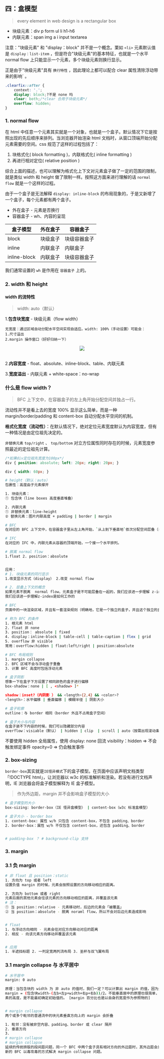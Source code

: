 

## 四：盒模型

> every element in web design is a rectangular box

- 块级元素：div p form ul li h1-h6
- 内联元素：span img a i input textarea

注意："块级元素" 和 "display：block" 并不是一个概念。栗如 `<li>` 元素默认值是 `display：list-item` ，但是符合"块级元素"的基本特征，也就是一个水平 normal flow 上只能显示一个元素，多个块级元素则换行显示。

正是由于"块级元素"具有 `换行特性` ，因此理论上都可以配合 clear 属性清除浮动带来的影响` 。

```css
.clearfix::after {
    context: '.';
    display: block;?不是 none 吗
    clear: both;/*clear 合用于块级元素*/
    overflow: hidden;
}
```



### 1. normal flow

在 html 中任意一个元素其实就是一个对象，也就是一个盒子。默认情况下它是按照出现的先后顺序来排列。当浏览器开始渲染 html 文档时，从窗口顶端开始分配元素需要的空间。css 规范了这样的过程包括了：

1. 块格式化( block formatting )，内联格式化( inline formatting )
2. 再进行相对定位( relative position )

综合上面的描述，也可以理解为格式化上下文对元素盒子做了一定的范围的限制，就是类似 width 和 height 做了限制一样。按照这方面来进行理解的话 `normal flow` 就是一个这样的过程。

由于一个盒子是无法解释 `display: inline-block` 的布局现象的，于是又新增了一个盒子，每个元素都有两个盒子。

- 外在盒子 - 元素是否换行
- 容器盒子 - wh、内容的呈现

| 盒子模型     | 外在盒子 | 容器盒子     |
| ------------ | -------- | ------------ |
| block        | 块级盒子 | 块级容器盒子 |
| inline       | 内联盒子 | 内联盒子     |
| inline-block | 内联盒子 | 块级容器盒子 |

我们通常设置的 `wh` 是作用在 `容器盒子` 上的。

### 2. width 和 height

#### width 的流特性

> width: auto（默认）

1.**包含块宽度** - 块级元素（flow width）

```
无宽度：通过区域自动分配水平空间实现自适应。width: 100%（手动设置）可能会：
1.尺寸溢出
2.margin 操作窗口（好好归纳一下）
```
<div align="center">  <img src="https://uploader.shimo.im/f/D7wMTUEyTWAek1AX.png!thumbnail" width=""/></div><br>

2.**内容宽度** - float、absolute、inline-block、table、内联元素

3.**宽度溢出** - 内联元素 + white-space：no-wrap

### 什么是 flow width？

> BFC 上下文中，在容器盒子的左上角开始分配空间并独占一行。

流动性并不是看上去的宽度 100% 显示这么简单，而是一种 margin/border/padding 和 content-box 自动分配水平空间的机制。


**格式化宽度（流动性）**：在默认情况下，绝对定位元素宽度默认为内容宽度，但有一种情况是由定位祖先决定的。


`非替换元素` `top/right` 、 `top/bottom` 对立方位属性同时存在的时候，元素宽度参照最近的定位祖先计算。

```css
/*如果div定位祖先宽度为100px*/
div { position: absolute; left: 20px; right: 20px; }

div { width: 60px; }
```




```bash
# height（默认：auto）
包裹性：高度由子元素撑开

1. 块级元素：
① 包含块（line boxes 高度垂直堆叠）

2. 内联元素
① 非替换元素：line-height
② 替换元素：图片内联高度 + padding | border | margin
```

```bash
# BFC
在对应的 BFC 上下文中，在容器盒子里从左上角开始，`从上到下垂直地`依次分配空间层叠（stack），并且独占一行，边界紧贴父盒子的边缘，相邻元素距离由 margin 决定，且会发生 margin collapse。除非`创建一个新的格式化上下文，否则块级元素宽度不受浮动元素的影响`。

# IFC
在对应的 IFC 中，内联元素从容器的顶端开始，一个接一个水平排列。
```

```bash
# 脱离 normal flow
1.float 2. position：absolute


应用：
# 1. 块级元素的同行显示
1.改变显示方式（display） 2.改变 normal flow

# 2. 层叠上下文的概念
如果元素不脱离  normal flow，元素盒子是不可能层叠在一起的，我们应该进一步理解 z-index 是如何工作的。
我们应该进一步理解z-index是如何工作的
```

```bash
# BFC
页面中的一块渲染区域，并且有一套渲染规则（明确地，它是一个独立的盒子，并且这个独立的盒子内部布局不受外界影响，当然也不会影响到外面的元素），决定了子元素将如何定位以及和其他元素的关系与相互作用。

# 称为 BFC 的条件
1. 根元素 html
2. float 非 none
3. position： absolute | fixed
4. display：inline-block | table-cell | table-caption | flex | grid
5. overflow 非 visible
常用：overflow:hidden | float:left/right | position:absolute

# BFC 布局规则
1. margin collapse
2. BFC 区域不会与浮动盒子重叠
3. 计算 BFC 高度时包括浮动元素
```

```bash
# 盒子阴影
想象一下在盒子下方设置了相同颜色的盒子进行偏移
box-shadow：none | [ , <shadow> ]*

shadow：inset?（内阴影 ） && <length>{2,4} && <color>?
<length>：水平偏移 | 垂直偏移 | 模糊半径 | 阴影大小

# 盒子轮廓
outline：与 border 相同（border 外且不占用盒子空间）

# 盒子大小与内容
在盒子装不下内容的时候，我们可以隐藏部分内容
overflow：visiable（默认） | hidden | clip  | scroll | auto（按需出现滚动条 ）
```

不要使用 hidden 全局属性，使用
display: none 回流
visibility：hidden => 不会触发绑定事件
opacity=0 => 仍会触发事件

### 2. box-sizing

`border-box`其实就是`IE怪异模式`下的盒子模型。在页面中应该声明文档类型「!DOCTYPE html」，让浏览器以 w3c 的标准解析和渲染。若没有进行文档声明，IE 浏览器会将盒子模型解释为 IE 盒子模型。

> 作为外边距，margin 并不会影响盒子模型的大小

```bash
# 盒子模型的大小
box-sizing: border-box（IE 怪异盒模型） | content-box（w3c 标准盒模型）

# 盒子大小 - border box
1. content-box: 属性 w/h 只包含 content-box，不包含 padding、border
2. border-box：属性 w/h 不仅包含 content-box，还包含 padding、border


# padding-box ？ # background-clip 支持
```

### 3. margin

### 3.1 负 margin

```bash
# 非 float 且 position：static
1. 方向为 top 或者 left
设置负值 margin 的时候，元素会按照设置的方向移动相应的距离。

2. 方向为 bottom 或者 right
元素后面的其他元素会往该元素的方向移动相应的距离，并覆盖该元素
# 注：
① 当 position：relative - 元素移动时，后边的元素会「被覆盖」
② 当 position：absolute - 脱离 noraml flow，所以不会对后边元素造成影响


# float
1. 与浮动方向相同 - 元素会往对应方向移动对应的距离
2. 相反 - 向该元素方向移动并覆盖该元素


# 应用
1. 半遮挡标题 2. 一列定宽两列流布局 3. 圣杯与双飞翼布局
```

### 3.1 margin collapse 与 水平居中

```bash
# 水平居中
margin: 0 auto

原理：当包含块的 width 为 非 auto 的值时，我们一定？可以计算出 margin 的值，因为元素宽度与包含块相关，
margin = (包含块width-(左b+左p+width+右p+右b))/2。不能垂直居中的原理也很简单，包含块高度依赖于子元
素的高度，是不能最初确定初始值的。 [margin 百分比也是以自身的宽度作为参照物的]


# margin collapse
两个或多个毗邻的普通流中的块元素垂直方向上的 margin 会折叠

1. 毗邻：没有被非空内容、padding、border 或 clear 隔开
2. 垂直方向
3.
# margin collapse
# margin collapse
延续的传统排版的段间距问题，同一个 BFC 中两个盒子具有相对方向的外边距时，其外边距会发生叠加。创建
新的 BFC 以毒攻毒的方式解决 margin collapse 问题。

